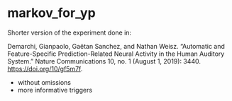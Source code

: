 # markov_for_yp
Shorter version of the experiment done in:

Demarchi, Gianpaolo, Gaëtan Sanchez, and Nathan Weisz. “Automatic and Feature-Specific Prediction-Related Neural Activity in the Human Auditory System.” Nature Communications 10, no. 1 (August 1, 2019): 3440. 
https://doi.org/10/gf5m7f.

* without omissions
* more informative triggers


